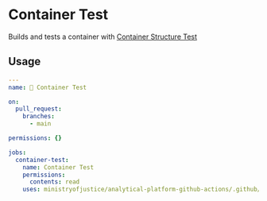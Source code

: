 # Container Test

Builds and tests a container with [Container Structure Test](https://github.com/GoogleContainerTools/container-structure-test)

## Usage

```yaml
---
name: 🧪 Container Test

on:
  pull_request:
    branches:
      - main

permissions: {}

jobs:
  container-test:
    name: Container Test
    permissions:
      contents: read
    uses: ministryofjustice/analytical-platform-github-actions/.github/workflows/reusable-container-test.yml@main
```
